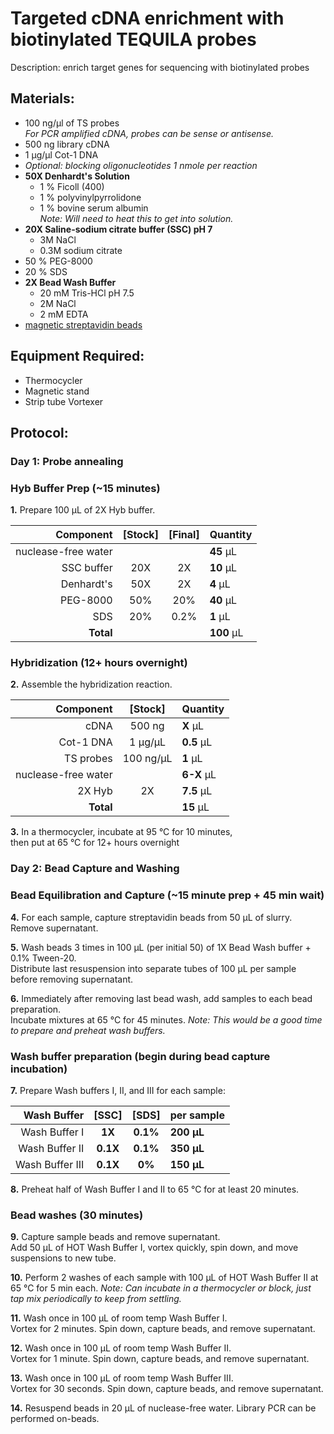 Targeted cDNA enrichment with biotinylated TEQUILA probes
================================================================================
Description: enrich target genes for sequencing with biotinylated probes

Materials:
--------------------------------------------------------------------------------
  * 100 ng/µl of TS probes <br/> _For PCR amplified cDNA, probes can be sense or antisense._
  * 500 ng library cDNA
  * 1 µg/µl Cot-1 DNA
  * _Optional: blocking oligonucleotides 1 nmole per reaction_
  * **50X Denhardt's Solution**
    * 1 % Ficoll (400)
    * 1 % polyvinylpyrrolidone
    * 1 % bovine serum albumin <br/> _Note: Will need to heat this to get into solution._
  * **20X Saline-sodium citrate buffer (SSC) pH 7**
    * 3M NaCl
    * 0.3M sodium citrate
  * 50 % PEG-8000
  * 20 % SDS
  * **2X Bead Wash Buffer**
    * 20 mM Tris-HCl pH 7.5
    * 2M NaCl
    * 2 mM EDTA
  * [magnetic streptavidin beads](https://www.thermofisher.com/order/catalog/product/65001)
  
Equipment Required:
--------------------------------------------------------------------------------
  * Thermocycler
  * Magnetic stand
  * Strip tube Vortexer

Protocol:
--------------------------------------------------------------------------------
### Day 1: Probe annealing

### Hyb Buffer Prep (~15 minutes)
**1.** Prepare 100 µL of 2X Hyb buffer.

  | Component | [Stock] | [Final] | Quantity | 
  | ---------: | :---------: | :---------: |:---------- |
  | nuclease-free water | | | **45**  µL | 
  | SSC buffer | 20X | 2X | **10**  µL |
  | Denhardt's | 50X | 2X | **4**  µL |
  | PEG-8000 | 50% | 20% | **40**  µL |
  | SDS | 20% | 0.2% | **1**  µL |
  | **Total** ||| **100** µL |
  
### Hybridization (12+ hours overnight)
**2.** Assemble the hybridization reaction.  

  | Component | [Stock] | Quantity | 
  | ---------: | :---------: |:---------- |
  | cDNA | 500 ng | **X**  µL | 
  | Cot-1 DNA | 1 µg/µL | **0.5**  µL |
  | TS probes | 100 ng/µL| **1**  µL |
  | nuclease-free water || **6-X**  µL |
  | 2X Hyb | 2X | **7.5**  µL |
  | **Total** || **15** µL |

**3.** In a thermocycler, incubate at 95 °C for 10 minutes, <br/> then put at 65 °C for 12+ hours overnight

### Day 2: Bead Capture and Washing

### Bead Equilibration and Capture (~15 minute prep + 45 min wait)

**4.** For each sample, capture streptavidin beads from 50 µL of slurry. <br/> Remove supernatant.

**5.** Wash beads 3 times in 100 µL (per initial 50) of 1X Bead Wash buffer + 0.1% Tween-20. <br/> Distribute last resuspension into separate tubes of 100 µL per sample before removing supernatant.

**6.** Immediately after removing last bead wash, add samples to each bead preparation. <br/> Incubate mixtures at 65 °C for 45 minutes. _Note: This would be a good time to prepare and preheat wash buffers._

### Wash buffer preparation (begin during bead capture incubation)

**7.** Prepare Wash buffers I, II, and III for each sample:

  | Wash Buffer | [SSC] | [SDS] | per sample | 
  | ---------: | :---------: | :---------: |:---------- |
  | Wash Buffer I | **1X** | **0.1%** | **200 µL** |
  | Wash Buffer II | **0.1X** | **0.1%** | **350 µL** |
  | Wash Buffer III | **0.1X** | **0%** | **150 µL** |

**8.** Preheat half of Wash Buffer I and II to 65 °C for at least 20 minutes. 

### Bead washes (30 minutes)

**9.** Capture sample beads and remove supernatant. <br/> Add 50 µL of HOT Wash Buffer I, vortex quickly, spin down, and move suspensions to new tube.

**10.** Perform 2 washes of each sample with 100 µL of HOT Wash Buffer II at 65 °C for 5 min each. _Note: Can incubate in a thermocycler or block, just tap mix periodically to keep from settling._

**11.** Wash once in 100 µL of room temp Wash Buffer I. <br/> Vortex for 2 minutes. Spin down, capture beads, and remove supernatant.

**12.** Wash once in 100 µL of room temp Wash Buffer II. <br/> Vortex for 1 minute. Spin down, capture beads, and remove supernatant.

**13.** Wash once in 100 µL of room temp Wash Buffer III. <br/> Vortex for 30 seconds. Spin down, capture beads, and remove supernatant.

**14.** Resuspend beads in 20 µL of nuclease-free water. Library PCR can be performed on-beads.
